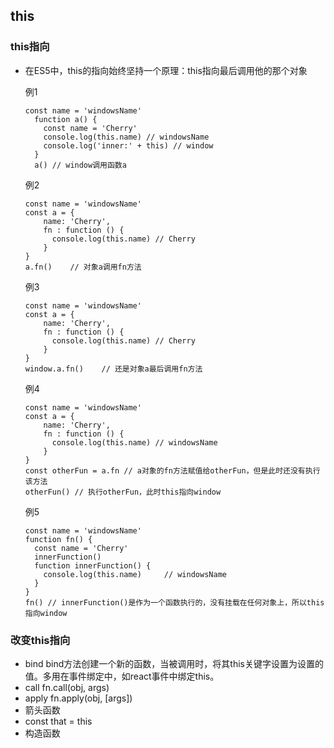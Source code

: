 ## this
### this指向
- 在ES5中，this的指向始终坚持一个原理：this指向最后调用他的那个对象

  例1
  ```
  const name = 'windowsName'
    function a() {
      const name = 'Cherry'
      console.log(this.name) // windowsName  
      console.log('inner:' + this) // window  
    }
    a() // window调用函数a
  ```
  例2
  ```
  const name = 'windowsName'
  const a = {
      name: 'Cherry',
      fn : function () {
        console.log(this.name) // Cherry
      }
  }
  a.fn()    // 对象a调用fn方法
  ```
  例3
  ```
  const name = 'windowsName'
  const a = {
      name: 'Cherry',
      fn : function () {
        console.log(this.name) // Cherry
      }
  }
  window.a.fn()    // 还是对象a最后调用fn方法
  ```
  例4
  ```
  const name = 'windowsName'
  const a = {
      name: 'Cherry',
      fn : function () {
        console.log(this.name) // windowsName
      }
  }
  const otherFun = a.fn // a对象的fn方法赋值给otherFun，但是此时还没有执行该方法
  otherFun() // 执行otherFun，此时this指向window
  ```
  例5
  ```
  const name = 'windowsName'
  function fn() {
    const name = 'Cherry'
    innerFunction()
    function innerFunction() {
      console.log(this.name)     // windowsName
    }
  }
  fn() // innerFunction()是作为一个函数执行的，没有挂载在任何对象上，所以this指向window
  ```
### 改变this指向
  - bind bind方法创建一个新的函数，当被调用时，将其this关键字设置为设置的值。多用在事件绑定中，如react事件中绑定this。
  - call fn.call(obj, args)
  - apply fn.apply(obj, [args])
  - 箭头函数
  - const that = this
  - 构造函数